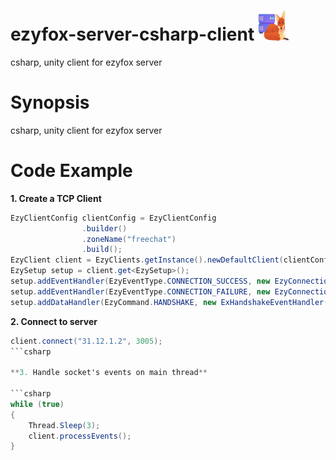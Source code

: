# ezyfox-server-csharp-client <img src="https://github.com/youngmonkeys/ezyfox-server/blob/master/logo.png" width="48" height="48" />
csharp, unity client for ezyfox server

# Synopsis

csharp, unity client for ezyfox server

# Code Example

**1. Create a TCP Client**

```csharp
EzyClientConfig clientConfig = EzyClientConfig
				.builder()
				.zoneName("freechat")
				.build();
EzyClient client = EzyClients.getInstance().newDefaultClient(clientConfig);
EzySetup setup = client.get<EzySetup>();
setup.addEventHandler(EzyEventType.CONNECTION_SUCCESS, new EzyConnectionSuccessHandler());
setup.addEventHandler(EzyEventType.CONNECTION_FAILURE, new EzyConnectionFailureHandler());
setup.addDataHandler(EzyCommand.HANDSHAKE, new ExHandshakeEventHandler());
```

**2. Connect to server**

```csharp
client.connect("31.12.1.2", 3005);
```csharp

**3. Handle socket's events on main thread**

```csharp
while (true)
{
	Thread.Sleep(3);
	client.processEvents();
}
```